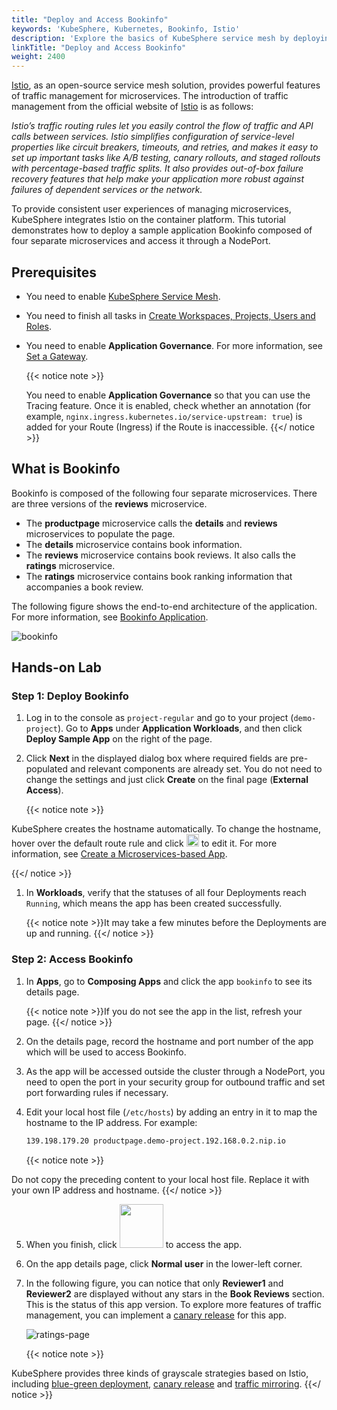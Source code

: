 ```yaml
---
title: "Deploy and Access Bookinfo"
keywords: 'KubeSphere, Kubernetes, Bookinfo, Istio'
description: 'Explore the basics of KubeSphere service mesh by deploying an example application Bookinfo.'
linkTitle: "Deploy and Access Bookinfo"
weight: 2400
---
```


[Istio](https://istio.io/), as an open-source service mesh solution, provides powerful features of traffic management for microservices. The introduction of traffic management from the official website of [Istio](https://istio.io/latest/docs/concepts/traffic-management/) is as follows:

*Istio’s traffic routing rules let you easily control the flow of traffic and API calls between services. Istio simplifies configuration of service-level properties like circuit breakers, timeouts, and retries, and makes it easy to set up important tasks like A/B testing, canary rollouts, and staged rollouts with percentage-based traffic splits. It also provides out-of-box failure recovery features that help make your application more robust against failures of dependent services or the network.*

To provide consistent user experiences of managing microservices, KubeSphere integrates Istio on the container platform. This tutorial demonstrates how to deploy a sample application Bookinfo composed of four separate microservices and access it through a NodePort.

## Prerequisites

- You need to enable [KubeSphere Service Mesh](../../pluggable-components/service-mesh/).

- You need to finish all tasks in [Create Workspaces, Projects, Users and Roles](../create-workspace-and-project/).

- You need to enable **Application Governance**. For more information, see [Set a Gateway](../../project-administration/project-gateway/#set-a-gateway).

  {{< notice note >}}

  You need to enable **Application Governance** so that you can use the Tracing feature. Once it is enabled, check whether an annotation (for example, `nginx.ingress.kubernetes.io/service-upstream: true`) is added for your Route (Ingress) if the Route is inaccessible.
  {{</ notice >}}

## What is Bookinfo

Bookinfo is composed of the following four separate microservices. There are three versions of the **reviews** microservice.

- The **productpage** microservice calls the **details** and **reviews** microservices to populate the page.
- The **details** microservice contains book information.
- The **reviews** microservice contains book reviews. It also calls the **ratings** microservice.
- The **ratings** microservice contains book ranking information that accompanies a book review.

The following figure shows the end-to-end architecture of the application. For more information, see [Bookinfo Application](https://istio.io/latest/docs/examples/bookinfo/).

![bookinfo](/images/docs/quickstart/deploy-bookinfo-to-k8s/bookinfo.png)

## Hands-on Lab

### Step 1: Deploy Bookinfo

1. Log in to the console as `project-regular` and go to your project (`demo-project`). Go to **Apps** under **Application Workloads**, and then click **Deploy Sample App** on the right of the page.

2. Click **Next** in the displayed dialog box where required fields are pre-populated and relevant components are already set. You do not need to change the settings and just click **Create** on the final page (**External Access**).

    {{< notice note >}}

KubeSphere creates the hostname automatically. To change the hostname, hover over the default route rule and click <img src="/images/docs/quickstart/deploy-bookinfo-to-k8s/edit-icon.png" width='20px' /> to edit it. For more information, see [Create a Microservices-based App](../../project-user-guide/application/compose-app/).

{{</ notice >}}

1. In **Workloads**, verify that the statuses of all four Deployments reach `Running`, which means the app has been created successfully.

    {{< notice note >}}It may take a few minutes before the Deployments are up and running.
{{</ notice >}}

### Step 2: Access Bookinfo

1. In **Apps**, go to **Composing Apps** and click the app `bookinfo` to see its details page.

    {{< notice note >}}If you do not see the app in the list, refresh your page.
    {{</ notice >}}
    
2. On the details page, record the hostname and port number of the app which will be used to access Bookinfo.

3. As the app will be accessed outside the cluster through a NodePort, you need to open the port in your security group for outbound traffic and set port forwarding rules if necessary.

4. Edit your local host file (`/etc/hosts`) by adding an entry in it to map the hostname to the IP address. For example:

    ```bash
    139.198.179.20 productpage.demo-project.192.168.0.2.nip.io
    ```

    {{< notice note >}}

Do not copy the preceding content to your local host file. Replace it with your own IP address and hostname.
    {{</ notice >}}

5. When you finish, click <img src="/images/docs/quickstart/deploy-bookinfo-to-k8s/click-to-visit.png" width='70' /> to access the app.

6. On the app details page, click **Normal user** in the lower-left corner.

7. In the following figure, you can notice that only **Reviewer1** and **Reviewer2** are displayed without any stars in the **Book Reviews** section. This is the status of this app version. To explore more features of traffic management, you can implement a [canary release](../../project-user-guide/grayscale-release/canary-release/) for this app.

    ![ratings-page](/images/docs/quickstart/deploy-bookinfo-to-k8s/ratings-page.png)
    
    {{< notice note >}}

KubeSphere provides three kinds of grayscale strategies based on Istio, including [blue-green deployment](../../project-user-guide/grayscale-release/blue-green-deployment/), [canary release](../../project-user-guide/grayscale-release/canary-release/) and [traffic mirroring](../../project-user-guide/grayscale-release/traffic-mirroring/).
    {{</ notice >}}

